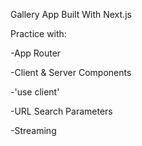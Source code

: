 Gallery App Built With Next.js

Practice with:

-App Router

-Client & Server Components 

-'use client'

-URL Search Parameters

-Streaming